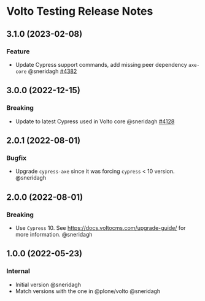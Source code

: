 # Volto Testing Release Notes

<!-- You should *NOT* be adding new change log entries to this file.
     You should create a file in the news directory instead.
     For helpful instructions, please see:
     https://6.docs.plone.org/volto/developer-guidelines/contributing.html#create-a-pull-request
-->

<!-- towncrier release notes start -->

## 3.1.0 (2023-02-08)

### Feature

- Update Cypress support commands, add missing peer dependency `axe-core` @sneridagh [#4382](https://github.com/plone/volto/issues/4382)


## 3.0.0 (2022-12-15)

### Breaking

- Update to latest Cypress used in Volto core @sneridagh [#4128](https://github.com/plone/volto/issues/4128)


## 2.0.1 (2022-08-01)

### Bugfix

- Upgrade `cypress-axe` since it was forcing `cypress` < 10 version. @sneridagh

## 2.0.0 (2022-08-01)

### Breaking

- Use `Cypress` 10.  See https://docs.voltocms.com/upgrade-guide/ for more information. @sneridagh

## 1.0.0 (2022-05-23)

### Internal

- Initial version @sneridagh
- Match versions with the one in @plone/volto @sneridagh
